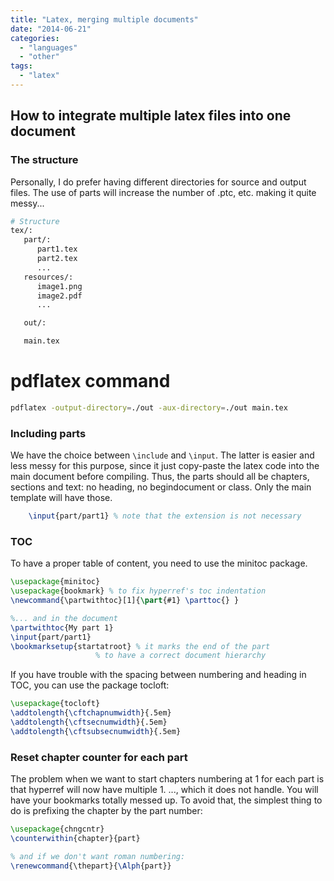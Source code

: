 ```yaml
---
title: "Latex, merging multiple documents"
date: "2014-06-21"
categories: 
  - "languages"
  - "other"
tags: 
  - "latex"
---
```


How to integrate multiple latex files into one document
-------------------------------------------------------

### The structure

Personally, I do prefer having different directories for source and output files. The use of parts will increase the number of .ptc, etc. making it quite messy...
```bash
# Structure
tex/:
   part/:
      part1.tex
      part2.tex
      ...
   resources/:
      image1.png
      image2.pdf
      ...

   out/:

   main.tex
```
# pdflatex command

```bash
pdflatex -output-directory=./out -aux-directory=./out main.tex
```

### Including parts

We have the choice between `\include` and `\input`. The latter is easier and less messy for this purpose, since it just copy-paste the latex code into the main document before compiling. Thus, the parts should all be chapters, sections and text: no heading, no begindocument or class. Only the main template will have those.
```latex
    \input{part/part1} % note that the extension is not necessary
```
### TOC

To have a proper table of content, you need to use the minitoc package.
```latex
\usepackage{minitoc}
\usepackage{bookmark} % to fix hyperref's toc indentation
\newcommand{\partwithtoc}[1]{\part{#1} \parttoc{} }

%... and in the document
\partwithtoc{My part 1}
\input{part/part1}
\bookmarksetup{startatroot} % it marks the end of the part
                   % to have a correct document hierarchy
```

If you have trouble with the spacing between numbering and heading in TOC, you can use the package tocloft:
```latex
\usepackage{tocloft}
\addtolength{\cftchapnumwidth}{.5em}
\addtolength{\cftsecnumwidth}{.5em}
\addtolength{\cftsubsecnumwidth}{.5em}
```

### Reset chapter counter for each part

The problem when we want to start chapters numbering at 1 for each part is that hyperref will now have multiple 1. ..., which it does not handle. You will have your bookmarks totally messed up. To avoid that, the simplest thing to do is prefixing the chapter by the part number:

```latex
\usepackage{chngcntr}
\counterwithin{chapter}{part}

% and if we don't want roman numbering:
\renewcommand{\thepart}{\Alph{part}}
```